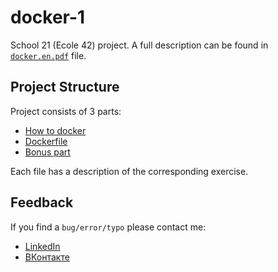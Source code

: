 # docker-1
School 21 (Ecole 42) project.
A full description can be found in [`docker.en.pdf`](https://github.com/rgalyeon/docker-1/blob/master/docker.en.pdf) file.

## Project Structure
Project consists of 3 parts:
* [How to docker](https://github.com/rgalyeon/docker-1/tree/master/00_how_to_docker)
* [Dockerfile](https://github.com/rgalyeon/docker-1/tree/master/01_dockerfiles)
* [Bonus part](https://github.com/rgalyeon/docker-1/tree/master/02_bonus)

Each file has a description of the corresponding exercise.

## Feedback
If you find a `bug/error/typo` please contact me:
* [LinkedIn](https://www.linkedin.com/in/dmitry-filin/)
* [ВКонтакте](https://vk.com/rgalyeon)
